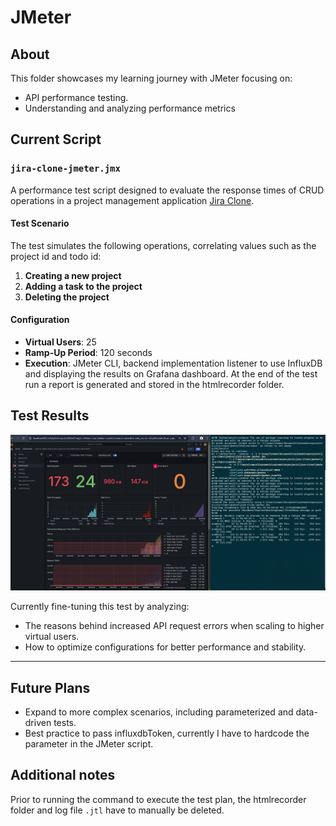 # JMeter

## About
This folder showcases my learning journey with JMeter focusing on:
- API performance testing.
- Understanding and analyzing performance metrics

## Current Script

### `jira-clone-jmeter.jmx`
A performance test script designed to evaluate the response times of CRUD operations in a project management application [Jira Clone](https://github.com/daniserrano7/jira-clone).

#### **Test Scenario**
The test simulates the following operations, correlating values such as the project id and todo id:
1. **Creating a new project**
2. **Adding a task to the project**
3. **Deleting the project**

#### **Configuration**
- **Virtual Users**: 25
- **Ramp-Up Period**: 120 seconds
- **Execution**: JMeter CLI, backend implementation listener to use InfluxDB and displaying the results on Grafana dashboard. At the end of the test run a report is generated and stored in the htmlrecorder folder.


## Test Results
![Grafana Dashboard](../images/Influxdb%20Listener-GrafanaDashboard.png)

Currently fine-tuning this test by analyzing:
- The reasons behind increased API request errors when scaling to higher virtual users.
- How to optimize configurations for better performance and stability.

---

## Future Plans
- Expand to more complex scenarios, including parameterized and data-driven tests.
- Best practice to pass influxdbToken, currently I have to hardcode the parameter in the JMeter script.

## Additional notes
Prior to running the command to execute the test plan, the htmlrecorder folder and log file `.jtl` have to manually be deleted.


